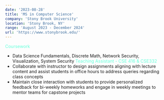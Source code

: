 ```yaml
---
date: '2023-08-28'
title: 'MS in Computer Science'
company: 'Stony Brook University'
location: 'Stony Brook, NY'
range: 'August 2023 - December 2024'
url: 'https://www.stonybrook.edu/'
---
```


<font color="#64ffda">Coursework</font>
- Data Science Fundamentals, Discrete Math, Network Security, Visualization, System Security
<font color="#64ffda">Teaching Assistant - CSE 416 & CSE332</font>
- Collaborate with instructor to design assignments aligning with lecture content and assist students in office hours to address queries regarding class concepts
- Maintain close interaction with students to provide personalized feedback for bi-weekly homeworks and engage in weekly meetings to mentor teams for capstone projects
